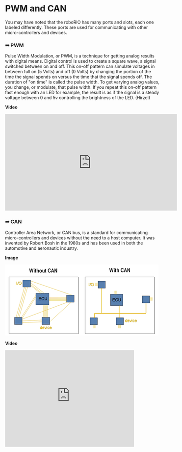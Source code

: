 # PWM and CAN

You may have noted that the roboRIO has many ports and slots, each one labeled differently. These ports are used for communicating with other micro-controllers and devices.

### ➠ PWM

Pulse Width Modulation, or PWM, is a technique for getting analog results with digital means. Digital control is used to create a square wave, a signal switched between on and off. This on-off pattern can simulate voltages in between full on (5 Volts) and off (0 Volts) by changing the portion of the time the signal spends on versus the time that the signal spends off. The duration of "on time" is called the pulse width. To get varying analog values, you change, or modulate, that pulse width. If you repeat this on-off pattern fast enough with an LED for example, the result is as if the signal is a steady voltage between 0 and 5v controlling the brightness of the LED. (Hirzel)

**Video**

<iframe width="560" height="315" src="https://www.youtube-nocookie.com/embed/Lf7JJAAZxEU?rel=0" frameborder="0" allowfullscreen></iframe>

### ➠ CAN

Controller Area Network, or CAN bus, is a standard for communicating micro-controllers and devices without the need to a host computer. It was invented by Robert Bosh in the 1980s and has been used in both the automotive and aeronautic industry.

**Image**

![CAN](../../Images/CAN.gif)

**Video**

<iframe width="420" height="315" src="https://www.youtube-nocookie.com/embed/fTWp6bFIt0s?rel=0" frameborder="0" allowfullscreen></iframe>
